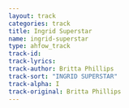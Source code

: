 ```yaml
---
layout: track
categories: track
title: Ingrid Superstar
name: ingrid-superstar
type: ahfow_track
track-id: 
track-lyrics: 
track-author: Britta Phillips
track-sort: "INGRID SUPERSTAR"
track-alpha: I
track-original: Britta Phillips
---
```


